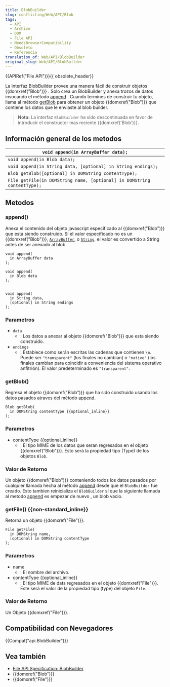 ```yaml
---
title: BlobBuilder
slug: conflicting/Web/API/Blob
tags:
  - API
  - Archivo
  - DOM
  - File API
  - NeedsBrowserCompatibility
  - Obsoleto
  - Referencia
translation_of: Web/API/BlobBuilder
original_slug: Web/API/BlobBuilder
---
```

{{APIRef("File API")}}{{ obsolete_header}}

La interfaz BlobBuilder provee una manera fácil de construir objetos {{domxref("Blob")}} . Solo crea un BlobBuilder y anexa trozos de datos invocando el método [append](#append) . Cuando termines de construir tu objeto, llama al método [getBlob](#getblob) para obtener un objeto {{domxref("Blob")}} que contiene los datos que le enviaste al blob builder.

> **Nota:** La interfaz `BlobBuilder` ha sido descontinuada en favor de introducir el constructor mas reciente {{domxref('Blob')}}.

## Información general de los metodos

| `void append(in ArrayBuffer data);`                                     |
| ----------------------------------------------------------------------- |
| `void append(in Blob data);`                                            |
| `void append(in String data, [optional] in String endings);`            |
| `Blob getBlob([optional] in DOMString contentType);`                    |
| `File getFile(in DOMString name, [optional] in DOMString contentType);` |

## Metodos

### append()

Anexa el contenido del objeto javascript especificado al {{domxref("Blob")}} que esta siendo construido. Si el valor especificado no es un {{domxref("Blob")}}, [`ArrayBuffer`](/en-US/docs/Web/JavaScript/Reference/Global_Objects/ArrayBuffer), o [`String`](/es/docs/Web/JavaScript/Reference/Global_Objects/String), el valor es convertido a String antes de ser anexado al blob.

```
void append(
  in ArrayBuffer data
);

void append(
  in Blob data
);


void append(
  in String data,
  [optional] in String endings
);
```

### Parametros

- `data`
  - : Los datos a anexar al objeto {{domxref("Blob")}} que esta siendo construido.
- `endings`
  - : Establece como serán escritas las cadenas que contienen `\n`. Puede ser `"transparent"` (los finales no cambian) o `"native"` (los finales cambian para coincidir a conveniencia del sistema operativo anfitrión). El valor predeterminado es `"transparent"`.

### getBlob()

Regresa el objeto {{domxref("Blob")}} que ha sido construido usando los datos pasados atraves del método [append](#append).

```
Blob getBlob(
  in DOMString contentType {{optional_inline}}
);
```

### Parametros

- contentType {{optional_inline}}
  - : El tipo MIME de los datos que seran regresados en el objeto {{domxref("Blob")}}. Esto será la propiedad tipo (Type) de los objetos `Blob`.

### Valor de Retorno

Un objeto {{domxref("Blob")}} conteniendo todos los datos pasados por cualquier llamada hecha al método [append](#append) desde que el `BlobBuilder` fue creado. Esto tambien reinicializa el `BlobBuilder` sí que la siguiente llamada al metodo [append](#append) es empezar de nuevo , un blob vacio.

### getFile() {{non-standard_inline}}

Retorna un objeto {{domxref("File")}}.

```
File getFile(
  in DOMString name,
  [optional] in DOMString contentType
);
```

### Parametros

- name
  - : El nombre del archivo.
- contentType {{optional_inline}}
  - : El tipo MIME de dats regresados en el objeto {{domxref("File")}}. Este será el valor de la propiedad tipo (type) del objeto `File`.

### Valor de Retorno

Un Objeto {{domxref("File")}}.

## Compatibilidad con Nevegadores

{{Compat("api.BlobBuilder")}}

## Vea también

- [File API Specification: BlobBuilder](https://dev.w3.org/2009/dap/file-system/file-writer.html#idl-def-BlobBuilder)
- {{domxref("Blob")}}
- {{domxref("File")}}
